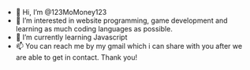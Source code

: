 - 👋 Hi, I’m @123MoMoney123
- 👀 I’m interested in website programming, game development and learning as much coding languages as possible. 
- 🌱 I’m currently learning Javascript
- 📫 You can reach me by my gmail which i can share with you after we are able to get in contact. Thank you!
